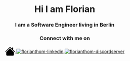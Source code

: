 <h1 align="center">Hi I am Florian</h1>
<h3 align="center">I am a Software Engineer living in Berlin</h3>


<h3 align="center">Connect with me on</h3>
<p align="center">
  <a href="https://florianthom.io" target="blank">
    <img align="center" src=".github/images/home-filled.svg" alt="florianthom-homepage" height="32" width="32" />
  </a>
  <a href="https://florianthom.io/linkedin" target="blank">
    <img align="center" src="https://cdn.jsdelivr.net/npm/simple-icons@3.0.1/icons/linkedin.svg" alt="florianthom-linkedin" height="32" width="32" />
  </a>
  <a href="https://florianthom.io/discord" target="blank">
    <img align="center" src="https://cdn.jsdelivr.net/npm/simple-icons@3.0.1/icons/discord.svg" alt="florianthom-discordserver" height="32" width="32" />
  </a>
</p>
